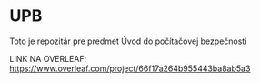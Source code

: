 # UPB
Toto je repozitár pre predmet Úvod do počítačovej bezpečnosti

LINK NA OVERLEAF: https://www.overleaf.com/project/66f17a264b955443ba8ab5a3
